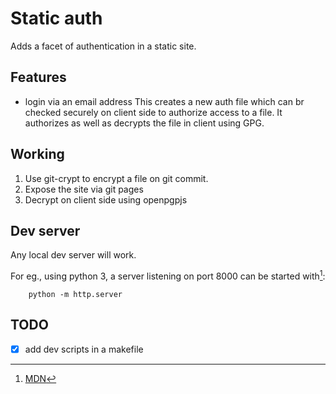 # Static auth

Adds a facet of authentication in a static site.

## Features

- login via an email address
    This creates a new auth file which can br checked securely on client side to authorize access to a file. It authorizes as well as decrypts the file in client using GPG.
    
## Working 

1. Use git-crypt to encrypt a file on git commit.
2. Expose the site via git pages
3. Decrypt on client side using openpgpjs

## Dev server

Any local dev server will work.

For eg., using python 3, a server listening on port 8000 can be started with[^1]:

```shell
    python -m http.server
```

## TODO

- [x] add dev scripts in a makefile


[^1]: [MDN](https://developer.mozilla.org/en-US/docs/Learn/Common_questions/Tools_and_setup/set_up_a_local_testing_server#using_python)
[^2]: [The Makefile I use with Javascript projects](https://news.ycombinator.com/item?id=16483889)
[^3]: [Self-Documented Makefile](https://news.ycombinator.com/item?id=11195539)
